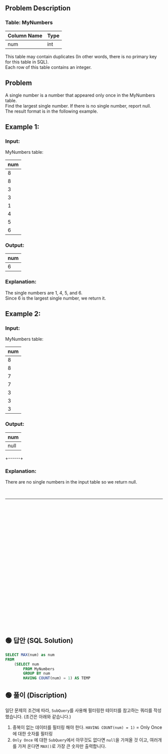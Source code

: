 ## Problem Description

### Table: MyNumbers


| Column Name | Type |
|-------------|------|
| num         | int  |

This table may contain duplicates (In other words, there is no primary key for this table in SQL).  
Each row of this table contains an integer.
 
## Problem

A single number is a number that appeared only once in the MyNumbers table.   
Find the largest single number. If there is no single number, report null.  
The result format is in the following example.  

## Example 1:

### Input: 
MyNumbers table:

| num |
|-----|
| 8   |
| 8   |
| 3   |
| 3   |
| 1   |
| 4   |
| 5   |
| 6   |

### Output: 

| num |
|-----|
| 6   |

### Explanation: 
The single numbers are 1, 4, 5, and 6.  
Since 6 is the largest single number, we return it.  

## Example 2:

### Input: 
MyNumbers table:

| num |
|-----|
| 8   |
| 8   |
| 7   |
| 7   |
| 3   |
| 3   |
| 3   |

### Output: 
| num  |
|------|
| null |
+------+

### Explanation: 
There are no single numbers in the input table so we return null.




<br/>

---

<br/>
<br/>
<br/>
<br/>
<br/>
<br/>
<br/>
<br/>
<br/>
<br/>
<br/>
<br/>
<br/>
<br/>
<br/>
<br/>
<br/>
<br/>
<br/>
<br/>
<br/>
<br/>
<br/>


## 🟢 답안 (SQL Solution)

```sql
SELECT MAX(num) as num
FROM 
    (SELECT num 
        FROM MyNumbers 
        GROUP BY num 
        HAVING COUNT(num) = 1) AS TEMP
```

## 🟢 풀이 (Discription)
일단 문제의 조건에 따라, `SubQuery`를 사용해 필터링한 테이터를 참고하는 쿼리를 작성했습니다. (조건은 아래와 같습니다.)  
1. 중복이 없는 데이터를 필터링 해야 한다. `HAVING COUNT(num) = 1)` = Only Once에 대한 숫자를 필터링
2. `Only Once` 에 대한 `SubQuery`에서 아무것도 없다면 `null`을 가져올 것 이고, 여러개를 가져 온다면 `MAX()`로 가장 큰 숫자만 출력합니다.